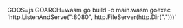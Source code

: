 GOOS=js GOARCH=wasm go build -o main.wasm
goexec 'http.ListenAndServe(":8080", http.FileServer(http.Dir(".")))'

